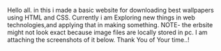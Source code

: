 Hello all.
  in this i made a basic website for downloading best wallpapers using HTML and CSS. Currently i am Exploring new things in web technologies,and applying that in making something.
  NOTE- the erbsite might not look exact because image files are locally stored in pc. I am attaching the screenshots of it below.
  Thank You of Your time..!

